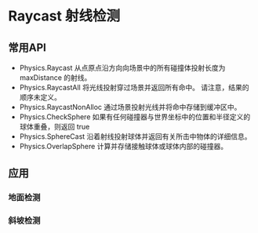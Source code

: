 # Raycast 射线检测

## 常用API
- Physics.Raycast  从点原点沿方向向场景中的所有碰撞体投射长度为 maxDistance 的射线。
- Physics.RaycastAll  将光线投射穿过场景并返回所有命中。 请注意，结果的顺序未定义。
- Physics.RaycastNonAlloc  通过场景投射光线并将命中存储到缓冲区中。
- Physics.CheckSphere  如果有任何碰撞器与世界坐标中的位置和半径定义的球体重叠，则返回 true
- Physics.SphereCast  沿着射线投射球体并返回有关所击中物体的详细信息。
- Physics.OverlapSphere  计算并存储接触球体或球体内部的碰撞器。

## 应用

### 地面检测

### 斜坡检测

